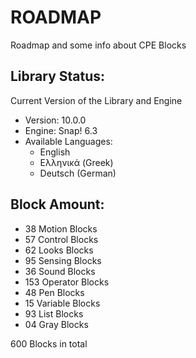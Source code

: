 # ROADMAP

Roadmap and some info about CPE Blocks

## Library Status:
Current Version of the Library and Engine
- Version: 10.0.0
- Engine: Snap! 6.3
- Available Languages:
  - English
  - Ελληνικά (Greek)
  - Deutsch (German)

## Block Amount:
- 38 Motion Blocks
- 57 Control Blocks
- 62 Looks Blocks
- 95 Sensing Blocks
- 36 Sound Blocks
- 153 Operator Blocks
- 48 Pen Blocks
- 15 Variable Blocks
- 93 List Blocks
- 04 Gray Blocks

600 Blocks in total
